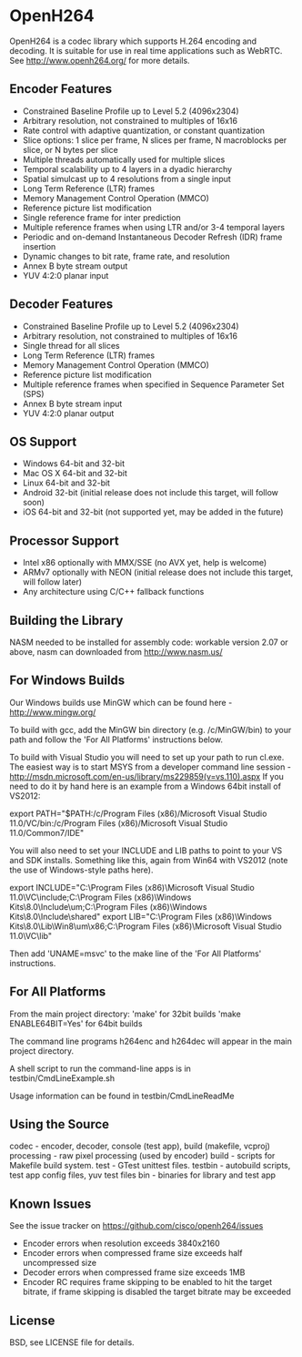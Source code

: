 OpenH264
========
OpenH264 is a codec library which supports H.264 encoding and decoding. It is suitable for use in real time applications such as WebRTC. See http://www.openh264.org/ for more details.

Encoder Features
----------------
- Constrained Baseline Profile up to Level 5.2 (4096x2304)
- Arbitrary resolution, not constrained to multiples of 16x16
- Rate control with adaptive quantization, or constant quantization
- Slice options: 1 slice per frame, N slices per frame, N macroblocks per slice, or N bytes per slice
- Multiple threads automatically used for multiple slices
- Temporal scalability up to 4 layers in a dyadic hierarchy
- Spatial simulcast up to 4 resolutions from a single input
- Long Term Reference (LTR) frames
- Memory Management Control Operation (MMCO)
- Reference picture list modification
- Single reference frame for inter prediction
- Multiple reference frames when using LTR and/or 3-4 temporal layers
- Periodic and on-demand Instantaneous Decoder Refresh (IDR) frame insertion
- Dynamic changes to bit rate, frame rate, and resolution
- Annex B byte stream output
- YUV 4:2:0 planar input

Decoder Features
----------------
- Constrained Baseline Profile up to Level 5.2 (4096x2304)
- Arbitrary resolution, not constrained to multiples of 16x16
- Single thread for all slices
- Long Term Reference (LTR) frames
- Memory Management Control Operation (MMCO)
- Reference picture list modification
- Multiple reference frames when specified in Sequence Parameter Set (SPS)
- Annex B byte stream input
- YUV 4:2:0 planar output

OS Support
----------
- Windows 64-bit and 32-bit
- Mac OS X 64-bit and 32-bit
- Linux 64-bit and 32-bit
- Android 32-bit (initial release does not include this target, will follow soon)
- iOS 64-bit and 32-bit (not supported yet, may be added in the future)

Processor Support
-----------------
- Intel x86 optionally with MMX/SSE (no AVX yet, help is welcome)
- ARMv7 optionally with NEON (initial release does not include this target, will follow later)
- Any architecture using C/C++ fallback functions

Building the Library
--------------------
NASM needed to be installed for assembly code: workable version 2.07 or above, nasm can downloaded from http://www.nasm.us/

For Windows Builds
------------------

Our Windows builds use MinGW which can be found here - http://www.mingw.org/

To build with gcc, add the MinGW bin directory (e.g. /c/MinGW/bin) to your path and follow the 'For All Platforms' instructions below.

To build with Visual Studio you will need to set up your path to run cl.exe.  The easiest way is to start MSYS from a developer command line session - http://msdn.microsoft.com/en-us/library/ms229859(v=vs.110).aspx  If you need to do it by hand here is an example from a Windows 64bit install of VS2012:

export PATH="$PATH:/c/Program Files (x86)/Microsoft Visual Studio 11.0/VC/bin:/c/Program Files (x86)/Microsoft Visual Studio 11.0/Common7/IDE"

You will also need to set your INCLUDE and LIB paths to point to your VS and SDK installs.  Something like this, again from Win64 with VS2012 (note the use of Windows-style paths here).

export INCLUDE="C:\Program Files (x86)\Microsoft Visual Studio 11.0\VC\include;C:\Program Files (x86)\Windows Kits\8.0\Include\um;C:\Program Files (x86)\Windows Kits\8.0\Include\shared"
export LIB="C:\Program Files (x86)\Windows Kits\8.0\Lib\Win8\um\x86;C:\Program Files (x86)\Microsoft Visual Studio 11.0\VC\lib"

Then add 'UNAME=msvc' to the make line of the 'For All Platforms' instructions.

For All Platforms
-------------------
From the main project directory:
'make' for 32bit builds
'make ENABLE64BIT=Yes' for 64bit builds

The command line programs h264enc and h264dec will appear in the main project directory.

A shell script to run the command-line apps is in testbin/CmdLineExample.sh

Usage information can be found in testbin/CmdLineReadMe

Using the Source
----------------
codec - encoder, decoder, console (test app), build (makefile, vcproj)
processing - raw pixel processing (used by encoder)
build - scripts for Makefile build system.
test - GTest unittest files.
testbin - autobuild scripts, test app config files, yuv test files
bin - binaries for library and test app

Known Issues
------------
See the issue tracker on https://github.com/cisco/openh264/issues
- Encoder errors when resolution exceeds 3840x2160
- Encoder errors when compressed frame size exceeds half uncompressed size
- Decoder errors when compressed frame size exceeds 1MB
- Encoder RC requires frame skipping to be enabled to hit the target bitrate,
  if frame skipping is disabled the target bitrate may be exceeded

License
-------
BSD, see LICENSE file for details.
